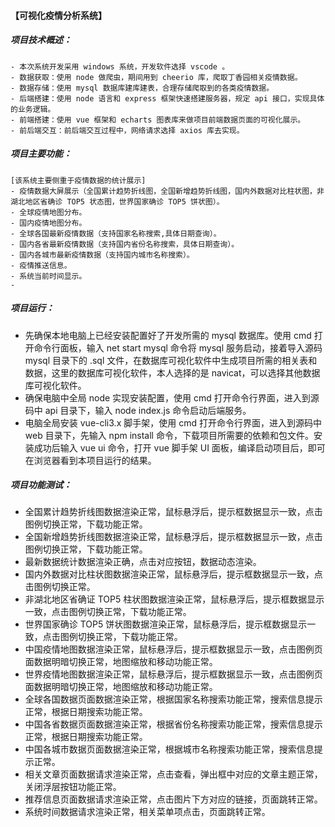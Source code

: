 #### 【可视化疫情分析系统】
##### 项目技术概述：
    - 本次系统开发采用 windows 系统，开发软件选择 vscode 。
    - 数据获取：使用 node 做爬虫，期间用到 cheerio 库，爬取丁香园相关疫情数据。
    - 数据存储：使用 mysql 数据库建库建表，合理存储爬取到的各类疫情数据。
    - 后端搭建：使用 node 语言和 express 框架快速搭建服务器，规定 api 接口，实现具体的业务逻辑。
    - 前端搭建：使用 vue 框架和 echarts 图表库来做项目前端数据页面的可视化展示。
    - 前后端交互：前后端交互过程中，网络请求选择 axios 库去实现。

##### 项目主要功能：
    [该系统主要侧重于疫情数据的统计展示]
    - 疫情数据大屏展示（全国累计趋势折线图，全国新增趋势折线图，国内外数据对比柱状图，非湖北地区省确诊 TOP5 状态图，世界国家确诊 TOP5 饼状图）。
    - 全球疫情地图分布。
    - 国内疫情地图分布。
    - 全球各国最新疫情数据（支持国家名称搜索,具体日期查询）。
    - 国内各省最新疫情数据（支持国内省份名称搜索，具体日期查询）。
    - 国内各城市最新疫情数据（支持国内城市名称搜索）。
    - 疫情推送信息。
    - 系统当前时间显示。
    - 
##### 项目运行：
- 先确保本地电脑上已经安装配置好了开发所需的 mysql 数据库。使用 cmd 打开命令行面板，输入 net start mysql 命令将 mysql 服务启动，接着导入源码 mysql 目录下的 .sql 文件，在数据库可视化软件中生成项目所需的相关表和数据，这里的数据库可视化软件，本人选择的是 navicat，可以选择其他数据库可视化软件。
- 确保电脑中全局 node 实现安装配置，使用 cmd 打开命令行界面，进入到源码中 api 目录下，输入 node index.js 命令启动后端服务。
- 电脑全局安装 vue-cli3.x 脚手架，使用 cmd 打开命令行界面，进入到源码中 web 目录下，先输入 npm install 命令，下载项目所需要的依赖和包文件。安装成功后输入 vue ui 命令，打开 vue 脚手架 UI 面板，编译启动项目后，即可在浏览器看到本项目运行的结果。

##### 项目功能测试：
- 全国累计趋势折线图数据渲染正常，鼠标悬浮后，提示框数据显示一致，点击图例切换正常，下载功能正常。
- 全国新增趋势折线图数据渲染正常，鼠标悬浮后，提示框数据显示一致，点击图例切换正常，下载功能正常。
- 最新数据统计数据渲染正确，点击对应按钮，数据动态渲染。
- 国内外数据对比柱状图数据渲染正常，鼠标悬浮后，提示框数据显示一致，点击图例切换正常。
- 非湖北地区省确证 TOP5 柱状图数据渲染正常，鼠标悬浮后，提示框数据显示一致，点击图例切换正常，下载功能正常。
- 世界国家确诊 TOP5 饼状图数据渲染正常，鼠标悬浮后，提示框数据显示一致，点击图例切换正常，下载功能正常。
- 中国疫情地图数据渲染正常，鼠标悬浮后，提示框数据显示一致，点击图例页面数据明暗切换正常，地图缩放和移动功能正常。
- 世界疫情地图数据渲染正常，鼠标悬浮后，提示框数据显示一致，点击图例页面数据明暗切换正常，地图缩放和移动功能正常。
- 全球各国数据页面数据渲染正常，根据国家名称搜索功能正常，搜索信息提示正常，根据日期搜索功能正常。
- 中国各省数据页面数据渲染正常，根据省份名称搜索功能正常，搜索信息提示正常，根据日期搜索功能正常。
- 中国各城市数据页面数据渲染正常，根据城市名称搜索功能正常，搜索信息提示正常。
- 相关文章页面数据请求渲染正常，点击查看，弹出框中对应的文章主题正常，关闭浮层按钮功能正常。
- 推荐信息页面数据请求渲染正常，点击图片下方对应的链接，页面跳转正常。
- 系统时间数据请求渲染正常，相关菜单项点击，页面跳转正常。